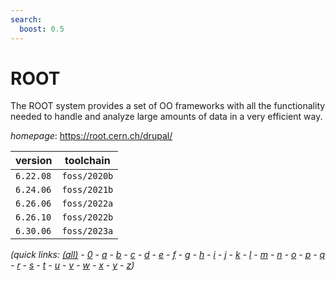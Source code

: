 ```yaml
---
search:
  boost: 0.5
---
```

# ROOT

The ROOT system provides a set of OO frameworks with all the functionality     needed to handle and analyze large amounts of data in a very efficient way.

*homepage*: <https://root.cern.ch/drupal/>

version | toolchain
--------|----------
``6.22.08`` | ``foss/2020b``
``6.24.06`` | ``foss/2021b``
``6.26.06`` | ``foss/2022a``
``6.26.10`` | ``foss/2022b``
``6.30.06`` | ``foss/2023a``


*(quick links: [(all)](../index.md) - [0](../0/index.md) - [a](../a/index.md) - [b](../b/index.md) - [c](../c/index.md) - [d](../d/index.md) - [e](../e/index.md) - [f](../f/index.md) - [g](../g/index.md) - [h](../h/index.md) - [i](../i/index.md) - [j](../j/index.md) - [k](../k/index.md) - [l](../l/index.md) - [m](../m/index.md) - [n](../n/index.md) - [o](../o/index.md) - [p](../p/index.md) - [q](../q/index.md) - [r](../r/index.md) - [s](../s/index.md) - [t](../t/index.md) - [u](../u/index.md) - [v](../v/index.md) - [w](../w/index.md) - [x](../x/index.md) - [y](../y/index.md) - [z](../z/index.md))*

